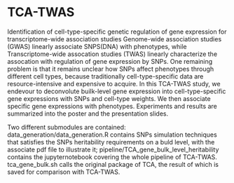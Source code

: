 # TCA-TWAS
Identification of cell-type-specific genetic regulation of gene expression for transcriptome-wide association studies Genome-wide association studies (GWAS) linearly associate SNPS(DNA) with phenotypes, while Transcriptome-wide assocation studies (TWAS) linearly characterize the assocation with regulation of gene expression by SNPs. One remaining problem is that it remains unclear how SNPs affect phenotypes through different cell types, because traditionally cell-type-specific data are resource-intensive and expensive to acquire. In this TCA-TWAS study, we endevour to deconvolute builk-level gene expression into cell-type-specific gene expressions with SNPs and cell-type weights. We then associate specific gene expressions with phenotypes. Experiments and results are summarized into the poster and the presentation slides.

Two different submodules are contained: data_generation/data_generation.R contains SNPs simulation techniques that satisfies the SNPs heritability requirements on a buld level, with the associate pdf file to illustrate it; pipeline/TCA_gene_bulk_level_heritability contains the jupyternotebook covering the whole pipeline of TCA-TWAS. tca_gene_bulk.sh calls the original package of TCA, the result of which is saved for comparison with TCA-TWAS.
